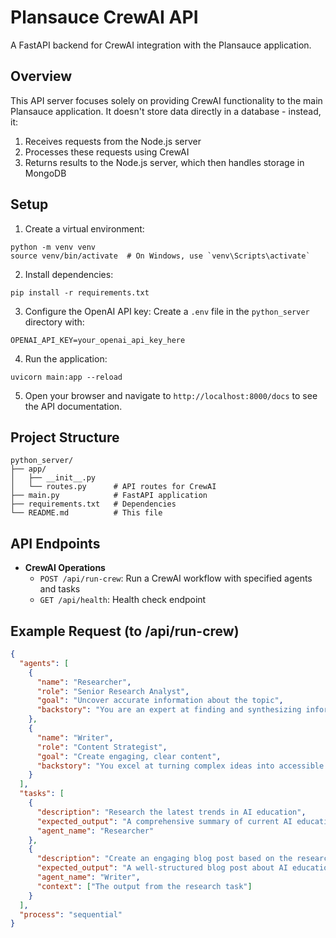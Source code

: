 # Plansauce CrewAI API

A FastAPI backend for CrewAI integration with the Plansauce application.

## Overview

This API server focuses solely on providing CrewAI functionality to the main Plansauce application. It doesn't store data directly in a database - instead, it:

1. Receives requests from the Node.js server
2. Processes these requests using CrewAI
3. Returns results to the Node.js server, which then handles storage in MongoDB

## Setup

1. Create a virtual environment:
```
python -m venv venv
source venv/bin/activate  # On Windows, use `venv\Scripts\activate`
```

2. Install dependencies:
```
pip install -r requirements.txt
```

3. Configure the OpenAI API key:
Create a `.env` file in the `python_server` directory with:
```
OPENAI_API_KEY=your_openai_api_key_here
```

4. Run the application:
```
uvicorn main:app --reload
```

5. Open your browser and navigate to `http://localhost:8000/docs` to see the API documentation.

## Project Structure

```
python_server/
├── app/
│   ├── __init__.py
│   └── routes.py      # API routes for CrewAI
├── main.py            # FastAPI application
├── requirements.txt   # Dependencies
└── README.md          # This file
```

## API Endpoints

- **CrewAI Operations**
  - `POST /api/run-crew`: Run a CrewAI workflow with specified agents and tasks
  - `GET /api/health`: Health check endpoint

## Example Request (to /api/run-crew)

```json
{
  "agents": [
    {
      "name": "Researcher",
      "role": "Senior Research Analyst",
      "goal": "Uncover accurate information about the topic",
      "backstory": "You are an expert at finding and synthesizing information."
    },
    {
      "name": "Writer",
      "role": "Content Strategist",
      "goal": "Create engaging, clear content",
      "backstory": "You excel at turning complex ideas into accessible content."
    }
  ],
  "tasks": [
    {
      "description": "Research the latest trends in AI education",
      "expected_output": "A comprehensive summary of current AI education trends",
      "agent_name": "Researcher"
    },
    {
      "description": "Create an engaging blog post based on the research",
      "expected_output": "A well-structured blog post about AI education trends",
      "agent_name": "Writer",
      "context": ["The output from the research task"]
    }
  ],
  "process": "sequential"
}
``` 